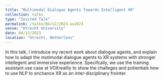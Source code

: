 ```yaml
---
title: "Multimodal Dialogue Agents Towards Intelligent XR"
collection: talks
type: "Invited Talk"
permalink: /talks/04/12/2023-uu2023
venue: "Utrecht University"
date: 04/12/2023
location: "Utrecht, Netherlans"
---
```


In this talk,  I introduce my recent work about dialogue agents, and explain how to adapt the mutimodal dialogue agents to XR systems with stronger intellegent and immersive experience. Specifcally, we use the training assistant use case at VOXreailty to show the challeges and potientials how to use NLP to enchance XR as an inter-disciplinary frointer.
